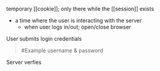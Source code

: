 temporary [[cookie]]; only there while the [[session]] exists
- a time where the user is interacting with the server
	- when user logs in/out; open/close browser

User submits login credentials
>	#Example 
>	username & password

Server verfies